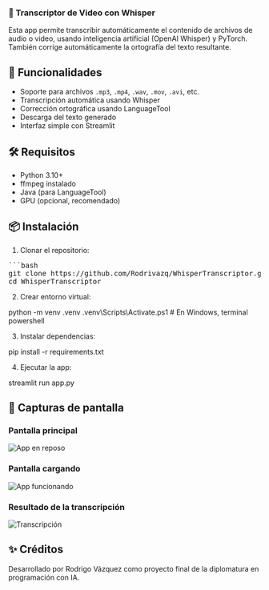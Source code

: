 ### 🧠 Transcriptor de Video con Whisper

Esta app permite transcribir automáticamente el contenido de archivos de audio o video, usando inteligencia artificial (OpenAI Whisper) y PyTorch. También corrige automáticamente la ortografía del texto resultante.

## 🚀 Funcionalidades

- Soporte para archivos `.mp3`, `.mp4`, `.wav`, `.mov`, `.avi`, etc.
- Transcripción automática usando Whisper
- Corrección ortográfica usando LanguageTool
- Descarga del texto generado
- Interfaz simple con Streamlit

## 🛠️ Requisitos

- Python 3.10+
- ffmpeg instalado
- Java (para LanguageTool)
- GPU (opcional, recomendado)

## 📦 Instalación

1. Clonar el repositorio:
<pre>
```bash
git clone https://github.com/Rodrivazq/WhisperTranscriptor.git
cd WhisperTranscriptor
</pre>

2. Crear entorno virtual:

python -m venv .venv
.venv\Scripts\Activate.ps1  # En Windows, terminal powershell

3. Instalar dependencias:

pip install -r requirements.txt

4. Ejecutar la app:

streamlit run app.py

## 📸 Capturas de pantalla

### Pantalla principal

![App en reposo](assets/captura1.png)

### Pantalla cargando

![App funcionando](assets/captura2.png)

### Resultado de la transcripción
![Transcripción](assets/captura3.png)

## ✨ Créditos
Desarrollado por Rodrigo Vázquez como proyecto final de la diplomatura en programación con IA.
